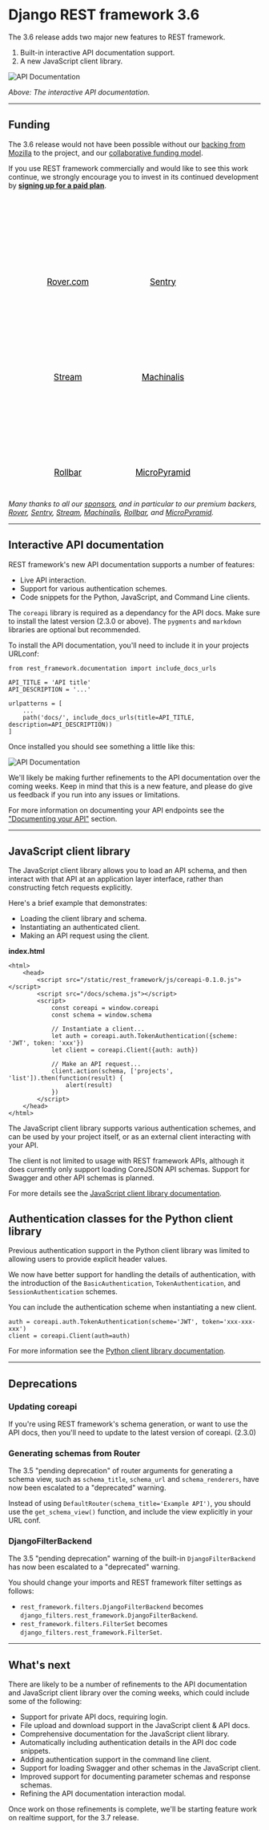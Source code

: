 <style>
.promo li a {
    float: left;
    width: 130px;
    height: 20px;
    text-align: center;
    margin: 10px 30px;
    padding: 150px 0 0 0;
    background-position: 0 50%;
    background-size: 130px auto;
    background-repeat: no-repeat;
    font-size: 120%;
    color: black;
}
.promo li {
    list-style: none;
}
</style>

# Django REST framework 3.6

The 3.6 release adds two major new features to REST framework.

1. Built-in interactive API documentation support.
2. A new JavaScript client&nbsp;library.

![API Documentation](/img/api-docs.gif)

*Above: The interactive API documentation.*

---

## Funding

The 3.6 release would not have been possible without our [backing from Mozilla](mozilla-grant.md) to the project, and our [collaborative funding&nbsp;model][funding].

If you use REST framework commercially and would like to see this work continue,
we strongly encourage you to invest in its continued development by
**[signing up for a paid&nbsp;plan][funding]**.

<ul class="premium-promo promo">
    <li><a href="https://www.rover.com/careers/" style="background-image: url(https://fund-rest-framework.s3.amazonaws.com/rover_130x130.png)">Rover.com</a></li>
    <li><a href="https://sentry.io/welcome/" style="background-image: url(https://fund-rest-framework.s3.amazonaws.com/sentry130.png)">Sentry</a></li>
    <li><a href="https://getstream.io/try-the-api/?utm_source=drf&utm_medium=banner&utm_campaign=drf" style="background-image: url(https://fund-rest-framework.s3.amazonaws.com/stream-130.png)">Stream</a></li>
    <li><a href="https://machinalis.com/" style="background-image: url(https://fund-rest-framework.s3.amazonaws.com/Machinalis130.png)">Machinalis</a></li>
    <li><a href="https://rollbar.com" style="background-image: url(https://fund-rest-framework.s3.amazonaws.com/rollbar.png)">Rollbar</a></li>
    <li><a href="https://micropyramid.com/django-rest-framework-development-services/" style="background-image: url(https://fund-rest-framework.s3.amazonaws.com/mp-text-logo.png)">MicroPyramid</a></li>
</ul>
<div style="clear: both; padding-bottom: 20px;"></div>

*Many thanks to all our [sponsors][sponsors], and in particular to our premium backers, [Rover](https://www.rover.com/careers/), [Sentry](https://sentry.io/welcome/), [Stream](https://getstream.io/?utm_source=drf&utm_medium=banner&utm_campaign=drf), [Machinalis](https://machinalis.com/), [Rollbar](https://rollbar.com), and [MicroPyramid](https://micropyramid.com/django-rest-framework-development-services/).*

---

## Interactive API documentation

REST framework's new API documentation supports a number of features:

* Live API interaction.
* Support for various authentication schemes.
* Code snippets for the Python, JavaScript, and Command Line clients.

The `coreapi` library is required as a dependancy for the API docs. Make sure
to install the latest version (2.3.0 or above). The `pygments` and `markdown`
libraries are optional but recommended.

To install the API documentation, you'll need to include it in your projects URLconf:

    from rest_framework.documentation import include_docs_urls

    API_TITLE = 'API title'
    API_DESCRIPTION = '...'

    urlpatterns = [
        ...
        path('docs/', include_docs_urls(title=API_TITLE, description=API_DESCRIPTION))
    ]

Once installed you should see something a little like this:

![API Documentation](/img/api-docs.png)

We'll likely be making further refinements to the API documentation over the
coming weeks. Keep in mind that this is a new feature, and please do give
us feedback if you run into any issues or limitations.

For more information on documenting your API endpoints see the ["Documenting your API"][api-docs] section.

---

## JavaScript client library

The JavaScript client library allows you to load an API schema, and then interact
with that API at an application layer interface, rather than constructing fetch
requests explicitly.

Here's a brief example that demonstrates:

* Loading the client library and schema.
* Instantiating an authenticated client.
* Making an API request using the client.

**index.html**

    <html>
        <head>
            <script src="/static/rest_framework/js/coreapi-0.1.0.js"></script>
            <script src="/docs/schema.js"></script>
            <script>
                const coreapi = window.coreapi
                const schema = window.schema

                // Instantiate a client...
                let auth = coreapi.auth.TokenAuthentication({scheme: 'JWT', token: 'xxx'})
                let client = coreapi.Client({auth: auth})

                // Make an API request...
                client.action(schema, ['projects', 'list']).then(function(result) {
                    alert(result)
                })
            </script>
        </head>
    </html>

The JavaScript client library supports various authentication schemes, and can be
used by your project itself, or as an external client interacting with your API.

The client is not limited to usage with REST framework APIs, although it does
currently only support loading CoreJSON API schemas. Support for Swagger and
other API schemas is planned.

For more details see the [JavaScript client library documentation][js-docs].

## Authentication classes for the Python client library

Previous authentication support in the Python client library was limited to
allowing users to provide explicit header values.

We now have better support for handling the details of authentication, with
the introduction of the `BasicAuthentication`, `TokenAuthentication`, and
`SessionAuthentication` schemes.

You can include the authentication scheme when instantiating a new client.

    auth = coreapi.auth.TokenAuthentication(scheme='JWT', token='xxx-xxx-xxx')
    client = coreapi.Client(auth=auth)

For more information see the [Python client library documentation][py-docs].

---

## Deprecations

### Updating coreapi

If you're using REST framework's schema generation, or want to use the API docs,
then you'll need to update to the latest version of coreapi. (2.3.0)

### Generating schemas from Router

The 3.5 "pending deprecation" of router arguments for generating a schema view, such as `schema_title`, `schema_url` and `schema_renderers`, have now been escalated to a
"deprecated" warning.

Instead of using `DefaultRouter(schema_title='Example API')`, you should use the `get_schema_view()` function, and include the view explicitly in your URL conf.

### DjangoFilterBackend

The 3.5 "pending deprecation" warning of the built-in `DjangoFilterBackend` has now
been escalated to a "deprecated" warning.

You should change your imports and REST framework filter settings as follows:

* `rest_framework.filters.DjangoFilterBackend` becomes `django_filters.rest_framework.DjangoFilterBackend`.
* `rest_framework.filters.FilterSet` becomes `django_filters.rest_framework.FilterSet`.

---

## What's next

There are likely to be a number of refinements to the API documentation and
JavaScript client library over the coming weeks, which could include some of the following:

* Support for private API docs, requiring login.
* File upload and download support in the JavaScript client & API docs.
* Comprehensive documentation for the JavaScript client library.
* Automatically including authentication details in the API doc code snippets.
* Adding authentication support in the command line client.
* Support for loading Swagger and other schemas in the JavaScript client.
* Improved support for documenting parameter schemas and response schemas.
* Refining the API documentation interaction modal.

Once work on those refinements is complete, we'll be starting feature work
on realtime support, for the 3.7 release.

[sponsors]: https://fund.django-rest-framework.org/topics/funding/#our-sponsors
[funding]: funding.md
[api-docs]: ../topics/documenting-your-api.md
[js-docs]: ../topics/api-clients.md#javascript-client-library
[py-docs]: ../topics/api-clients.md#python-client-library
